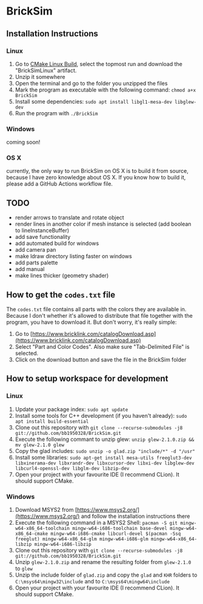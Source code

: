 # BrickSim

## Installation Instructions
### Linux
1. Go to [CMake Linux Build](https://github.com/bb1950328/BrickSim/actions?query=branch%3Astable+workflow%3A%22CMake+Linux+Build%22), select the topmost run and download the "BrickSimLinux" artifact.
1. Unzip it somewhere
1. Open the terminal and go to the folder you unzipped the files
1. Mark the program as executable with the following command: `chmod a+x BrickSim`
1. Install some dependencies: `sudo apt install libgl1-mesa-dev libglew-dev`
1. Run the program with `./BrickSim`
### Windows
coming soon!
### OS X
currently, the only way to run BrickSim on OS X is to build it from source, because I have zero knowledge about OS X. If you know how to build it, please add a GitHub Actions workflow file.


## TODO
- render arrows to translate and rotate object
- render lines in another color if mesh instance is selected (add boolean to lineInstanceBuffer)
- add save functionality
- add automated build for windows
- add camera pan
- make ldraw directory listing faster on windows
- add parts palette
- add manual
- make lines thicker (geometry shader)

## How to get the `codes.txt` file
The `codes.txt` file contains all parts with the colors they are available in. Because I don't whether it's allowed to distribute that file together with the program, you have to download it. But don't worry, it's really simple: 
1. Go to [https://www.bricklink.com/catalogDownload.asp](https://www.bricklink.com/catalogDownload.asp)
1. Select "Part and Color Codes". Also make sure "Tab-Delimited File" is selected.
1. Click on the download button and save the file in the BrickSim folder

## How to setup workspace for development
### Linux
1. Update your package index: `sudo apt update`
1. Install some tools for C++ development (if you haven't already): `sudo apt install build-essential`
1. Clone out this repository with `git clone --recurse-submodules -j8 git://github.com/bb1950328/BrickSim.git`
1. Execute the following commant to unzip glew: `unzip glew-2.1.0.zip && mv glew-2.1.0 glew`
1. Copy the glad includes: `sudo unzip -o glad.zip "include/*" -d "/usr"`
1. Install some libraries: `sudo apt-get install mesa-utils freeglut3-dev libxinerama-dev libxrandr-dev libxcursor-dev libxi-dev libglew-dev libcurl4-openssl-dev libglm-dev libzip-dev`
1. Open your project with your favourite IDE (I recommend CLion). It should support CMake.
### Windows
1. Download MSYS2 from [https://www.msys2.org/](https://www.msys2.org/) and follow the installation instructions there
1. Execute the following command in a MSYS2 Shell: `pacman -S git mingw-w64-x86_64-toolchain mingw-w64-i686-toolchain base-devel mingw-w64-x86_64-cmake mingw-w64-i686-cmake libcurl-devel $(pacman -Ssq freeglut) mingw-w64-x86_64-glm mingw-w64-i686-glm mingw-w64-x86_64-libzip mingw-w64-i686-libzip`
1. Clone out this repository with `git clone --recurse-submodules -j8 git://github.com/bb1950328/BrickSim.git`
1. Unzip `glew-2.1.0.zip` and rename the resulting folder from `glew-2.1.0` to `glew`
1. Unzip the include folder of `glad.zip` and copy the `glad` and `KHR` folders to `C:\msys64\mingw32\include` and to `C:\msys64\mingw64\include`
1. Open your project with your favourite IDE (I recommend CLion). It should support CMake.